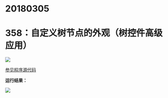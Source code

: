 # 20180305

# 358：自定义树节点的外观（树控件高级应用）

<img src="http://image.renkaigis.com/keepcoding/2018030501.png">

<a href="https://github.com/renkaigis/KeepCoding/tree/master/2018/03/05" target="_blank">参见程序源代码</a>

**运行结果：**

<img src="http://image.renkaigis.com/keepcoding/2018030502.png">


